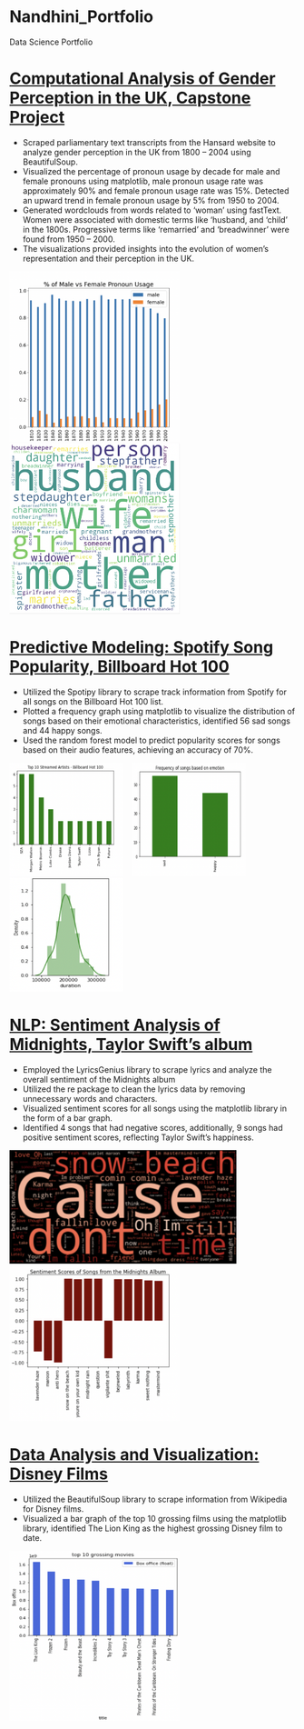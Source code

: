 # Nandhini_Portfolio
Data Science Portfolio

# [Computational Analysis of Gender Perception in the UK, Capstone Project](https://github.com/niranjanadeshpande/hansardscraping)

- Scraped parliamentary text transcripts from the Hansard website to analyze gender perception in the UK from 1800 – 2004 using BeautifulSoup.
- Visualized the percentage of pronoun usage by decade for male and female pronouns using matplotlib, male pronoun usage rate was approximately 90% and female pronoun usage rate was 15%. Detected an upward trend in female pronoun usage by 5% from 1950 to 2004.
- Generated wordclouds from words related to ‘woman’ using fastText. Women were associated with domestic terms like ‘husband, and ‘child’ in the 1800s. Progressive terms like ‘remarried’ and ‘breadwinner’ were found from 1950 – 2000. 
- The visualizations provided insights into the evolution of women’s representation and their perception in the UK.

<img src="images/Screen%20Shot%202023-10-17%20at%209.47.22%20PM.png" width="300" height="300">&nbsp;&nbsp;&nbsp;
<img src="images/Screen%20Shot%202023-10-17%20at%2010.15.17%20PM.png" width="300" height="300">&nbsp;&nbsp;&nbsp;

# [Predictive Modeling: Spotify Song Popularity, Billboard Hot 100](https://github.com/nandhinishankarl/Nandhini_Portfolio/blob/main/Spotify_Billboard_Hot_100.ipynb)

- Utilized the Spotipy library to scrape track information from Spotify for all songs on the Billboard Hot 100 list.
- Plotted a frequency graph using matplotlib to visualize the distribution of songs based on their emotional characteristics, identified 56 sad songs and 44 happy songs.
- Used the random forest model to predict popularity scores for songs based on their audio features, achieving an accuracy of 70%.

<img src="images/Screen%20Shot%202023-03-06%20at%2011.11.19%20AM.png" width="200" height="200">&nbsp;&nbsp;&nbsp;
<img src="images/Screen%20Shot%202023-03-06%20at%2011.14.27%20AM.png" width="200" height="200">&nbsp;&nbsp;&nbsp;
<img src="images/Screen%20Shot%202023-03-06%20at%2011.17.01%20AM.png" width="200" height="200">&nbsp;&nbsp;&nbsp;

# [NLP: Sentiment Analysis of Midnights, Taylor Swift’s album](https://github.com/nandhinishankarl/Sentiment-Analysis-Projects/blob/main/Midnights%20Sentiment%20Analysis%20-3.ipynb)

- Employed the LyricsGenius library to scrape lyrics and analyze the overall sentiment of the Midnights album
- Utilized the re package to clean the lyrics data by removing unnecessary words and characters.
- Visualized sentiment scores for all songs using the matplotlib library in the form of a bar graph.
- Identified 4 songs that had negative scores, additionally, 9 songs had positive sentiment scores, reflecting Taylor Swift’s happiness.

<img src="images/Screen%20Shot%202023-01-12%20at%2012.23.24%20PM.png" width="400">&nbsp;&nbsp;&nbsp;
<img src="images/Screen%20Shot%202023-01-12%20at%2012.23.41%20PM.png" width="300">&nbsp;&nbsp;&nbsp;

# [Data Analysis and Visualization: Disney Films](https://github.com/nandhinishankarl/Nandhini_Portfolio/blob/main/Disney_Movie_Analysis.ipynb)

-	Utilized the BeautifulSoup library to scrape information from Wikipedia for Disney films. 
-	Visualized a bar graph of the top 10 grossing films using the matplotlib library, identified The Lion King as the highest grossing Disney film to date.

<img src="images/Screen%20Shot%202023-03-06%20at%203.58.39%20PM.png" width="300" height="300">&nbsp;&nbsp;&nbsp;
